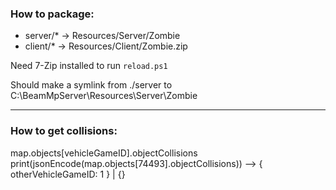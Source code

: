### How to package:
* server/* -> Resources/Server/Zombie
* client/* -> Resources/Client/Zombie.zip

Need 7-Zip installed to run `reload.ps1`

Should make a symlink from ./server to C:\BeamMpServer\Resources\Server\Zombie

---

### How to get collisions:
map.objects[vehicleGameID].objectCollisions
print(jsonEncode(map.objects[74493].objectCollisions))
--> { otherVehicleGameID: 1 } | {}
